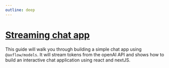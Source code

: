 ```yaml
---
outline: deep
---
```


# [Streaming chat app](/guides/stream-chat-app)

This guide will walk you through building a simple chat app using `@axflow/models`. It will stream tokens from the openAI API and shows how to build an interactive chat application using react and nextJS.
